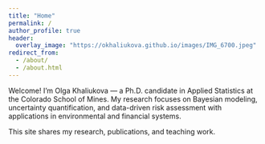```yaml
---
title: "Home"
permalink: /
author_profile: true
header:
  overlay_image: "https://okhaliukova.github.io/images/IMG_6700.jpeg"
redirect_from: 
  - /about/
  - /about.html
---
```


Welcome! I’m Olga Khaliukova — a Ph.D. candidate in Applied Statistics at the Colorado School of Mines.
My research focuses on Bayesian modeling, uncertainty quantification, and data-driven risk assessment
with applications in environmental and financial systems.

This site shares my research, publications, and teaching work.
